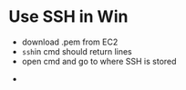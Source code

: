 # Use SSH in Win
- download .pem from EC2
- ```ssh```in cmd should return lines
- open cmd and go to where SSH is stored
- ```ssh -i .\nameOfSSHFile ec2-user@pulic IP address of Instance
